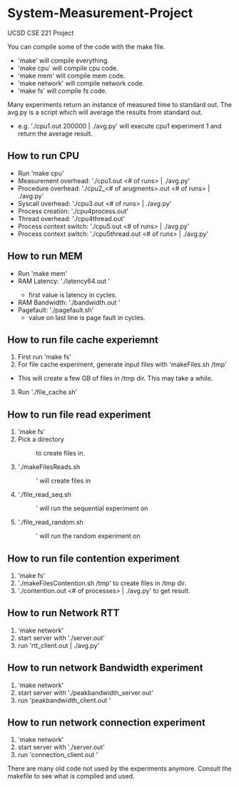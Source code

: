 System-Measurement-Project
==========================

UCSD CSE 221 Project

You can compile some of the code with the make file.
- 'make' will compile everything.
- 'make cpu' will compile cpu code.
- 'make mem' will compile mem code.
- 'make network' will compile network code.
- 'make fs' will compile fs code.

Many experiments return an instance of measured time to standard out.
The avg.py is a script which will average the results from standard out.
- e.g. './cpu1.out 200000 | ./avg.py' will execute cpu1 experiment 1 and return the average result.

How to run CPU
--------------
- Run 'make cpu'
- Measurement overhead: './cpu1.out <# of runs> | ./avg.py'
- Procedure overhead: './cpu2_<# of arugments>.out <# of runs> | ./avg.py'
- Syscall overhead: './cpu3.out <# of runs> | ./avg.py'
- Process creation: './cpu4process.out'
- Thread overhead: './cpu4thread.out'
- Process context switch: './cpu5.out <# of runs> | ./avg.py'
- Process context switch: './cpu5thread.out <# of runs> | ./avg.py'

How to run MEM
--------------
- Run 'make mem'
- RAM Latency: './latency64.out <size of array in bytes>'
  - first value is latency in cycles.
- RAM Bandwidth: './bandwidth.out <size in MB>'
- Pagefault: './pagefault.sh'
  - value on last line is page fault in cycles.

How to run file cache experiemnt
---------------------
1. First run 'make fs'
2. For file cache experiment, generate input files with 'makeFiles.sh /tmp'
  - This will create a few GB of files in /tmp dir. This may take a while.
3. Run './file_cache.sh'

How to run file read experiment
-------------------------------
1. 'make fs'
2. Pick a directory <dir> to create files in.
3. './makeFilesReads.sh <dir>' will create files in <dir>
4. './file_read_seq.sh <dir>' will run the sequential experiment on <dir>
5. './file_read_random.sh <dir>' will run the random experiment on <dir>

How to run file contention experiment
-------------------------------------
1. 'make fs'
2. './makeFilesContention.sh /tmp' to create files in /tmp dir.
3. './contention.out <# of processes> | ./avg.py' to get result.

How to run Network RTT
----------------------
1. 'make network'
2. start server with './server.out'
3. run 'rtt_client.out <server ip address> | ./avg.py'

How to run network Bandwidth experiment
---------------------------------------
1. 'make network'
2. start server with './peakbandwidth_server.out'
3. run 'peakbandwidth_client.out <server ip address>'

How to run network connection experiment
----------------------------------------
1. 'make network'
2. start server with './server.out'
3. run 'connection_client.out <server ip address>'


There are many old code not used by the experiments anymore. Consult the makefile to see what is compiled and used.